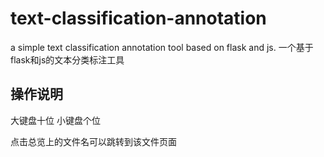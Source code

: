 # text-classification-annotation

a simple text classification annotation tool based on flask and js. 一个基于flask和js的文本分类标注工具

## 操作说明
大键盘十位
小键盘个位

点击总览上的文件名可以跳转到该文件页面  
